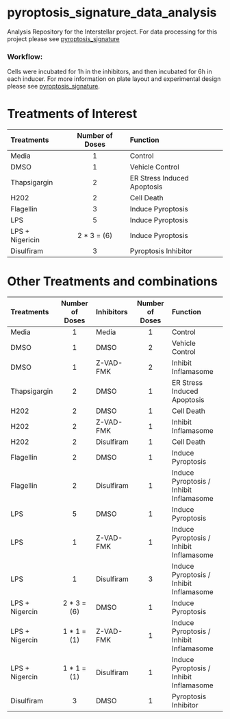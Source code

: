 # pyroptosis_signature_data_analysis
Analysis Repository for the Interstellar project. For data processing for this project please see [pyroptosis_signature](https://github.com/WayScience/pyroptosis_signature)

### Workflow:

Cells were incubated for 1h in the inhibitors, and then incubated for 6h in each inducer.
For more information on plate layout and experimental design please see [pyroptosis_signature](https://github.com/WayScience/pyroptosis_signature).


# Treatments of Interest

| Treatments        | Number of Doses   | Function                      |
| :----------       | :---------------: | :---------                    |
| Media             | 1                 | Control                       |
| DMSO              | 1                 | Vehicle Control               |
| Thapsigargin      | 2                 | ER Stress Induced Apoptosis   |
| H202              | 2                 | Cell Death                    |
| Flagellin         | 3                 | Induce Pyroptosis             |
| LPS               | 5                 | Induce Pyroptosis             |
| LPS + Nigericin   | 2 * 3 = (6)       | Induce Pyroptosis             |
| Disulfiram        | 3                 | Pyroptosis Inhibitor          |


# Other Treatments and combinations

| Treatments        | Number of Doses   | Inhibitors | Number of Doses | Function                      |
| :----------       | :---------------: | :--------- | :----------:    | :-----------                  |
| Media             | 1                 | Media      | 1               | Control                       |
| DMSO              | 1                 | DMSO       | 2               | Vehicle Control               |
| DMSO              | 1                 | Z-VAD-FMK  | 2               | Inhibit Inflamasome           |
| Thapsigargin      | 2                 | DMSO       | 1               | ER Stress Induced Apoptosis   |
| H202              | 2                 | DMSO       | 1               | Cell Death                    |
| H202              | 2                 | Z-VAD-FMK  | 1               | Inhibit Inflamasome           |
| H202              | 2                 | Disulfiram | 1               | Cell Death                    |
| Flagellin         | 2                 | DMSO       | 1               | Induce Pyroptosis             |
| Flagellin         | 2                 | Disulfiram | 1               | Induce Pyroptosis / Inhibit Inflamasome          |
| LPS               | 5                 | DMSO       | 1               | Induce Pyroptosis             |
| LPS               | 1                 | Z-VAD-FMK  | 1               | Induce Pyroptosis / Inhibit Inflamasome          |
| LPS               | 1                 | Disulfiram | 3               | Induce Pyroptosis / Inhibit Inflamasome          |
| LPS + Nigercin    | 2 * 3 = (6)       | DMSO       | 1               | Induce Pyroptosis             |
| LPS + Nigercin    | 1 * 1 = (1)       | Z-VAD-FMK  | 1               | Induce Pyroptosis / Inhibit Inflamasome          |
| LPS + Nigercin    | 1 * 1 = (1)       | Disulfiram | 1               | Induce Pyroptosis / Inhibit Inflamasome          |
| Disulfiram        | 3                 | DMSO       | 1               | Pyroptosis Inhibitor          |


